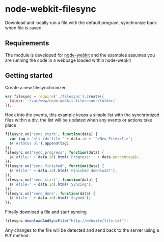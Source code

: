 node-webkit-filesync
====================

Download and locally run a file with the default program, synchronize back when file is saved

## Requirements

The module is developed for [node-webkit](https://github.com/rogerwang/node-webkit) and the examples assumes you
are running the code in a webpage loaded within node-webkit

## Getting started

Create a new filesynchronizer

```js
var filesync = require('./filesync').create({
  folder: '/var/www/node-webkit-filerunner/folder/'
});
```

Hook into the events, this example keeps a simple list with the synchronized files within a div, the list will be 
updated when any events or actions take place

```js
filesync.on('sync_start', function(data) {
  var tag = '<li id="file-' + data.id + '">New File</li>';
  $('#status ul').append(tag);
});
filesync.on('sync_progress', function(data) {
  $('#file-' + data.id).html('Progress: ' + data.percentage);
});
filesync.on('sync_finished', function(data) {
  $('#file-' + data.id).html('Finished download!');
});
filesync.on('send_start', function(data) {
  $('#file-' + data.id).html('Syncing');
});
filesync.on('send_done', function(data) {
  $('#file-' + data.id).html('Scyned');
});
```

Finally download a file and start syncing

```js
filesync.downloadAndSyncFile("http://website/file.txt");
```

Any changes to the file will be detected and send back to the server using a `PUT` method.
